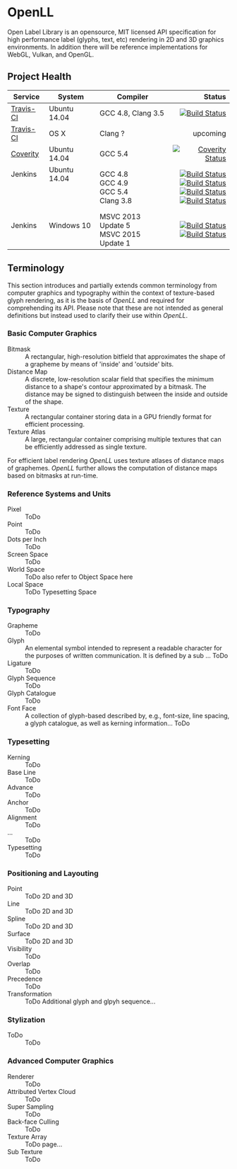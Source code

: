 # OpenLL

Open Label Library is an opensource, MIT licensed API specification for high performance label (glyphs, text, etc) rendering in 2D and 3D graphics environments. In addition there will be reference implementations for WebGL, Vulkan, and OpenGL.

## Project Health

| Service | System | Compiler | Status |
| ------- | ------ | -------- | -----: |
|  [Travis-CI](https://travis-ci.org/cginternals/openll) | Ubuntu 14.04 | GCC 4.8, Clang 3.5 | [![Build Status](https://travis-ci.org/cginternals/openll.svg?branch=master)](https://travis-ci.org/cginternals/openll) |
|  [Travis-CI](https://travis-ci.org/cginternals/openll) | OS X | Clang ? | upcoming |
| [Coverity](https://scan.coverity.com/projects/6829?tab=overview) | Ubuntu 14.04 | GCC 5.4 | [![Coverity Status](https://scan.coverity.com/projects/6829/badge.svg)](https://scan.coverity.com/projects/6829) |
| Jenkins <br><br><br><br> | Ubuntu 14.04 <br><br><br><br> | GCC 4.8 <br> GCC 4.9 <br> GCC 5.4 <br> Clang 3.8 <br> | [![Build Status](https://jenkins.hpi3d.de/buildStatus/icon?job=openll-linux-gcc4.8)](https://jenkins.hpi3d.de/job/openll-linux-gcc4.8) <br> [![Build Status](https://jenkins.hpi3d.de/buildStatus/icon?job=openll-linux-gcc4.9)](https://jenkins.hpi3d.de/job/openll-linux-gcc4.9) <br> [![Build Status](https://jenkins.hpi3d.de/buildStatus/icon?job=openll-linux-gcc5)](https://jenkins.hpi3d.de/job/openll-linux-gcc5) <br> [![Build Status](https://jenkins.hpi3d.de/buildStatus/icon?job=openll-linux-clang3.8)](https://jenkins.hpi3d.de/job/openll-linux-clang3.8) <br> |
| Jenkins <br><br> | Windows 10 <br><br> | MSVC 2013 Update 5 <br>  MSVC 2015 Update 1 <br> | [![Build Status](https://jenkins.hpi3d.de/buildStatus/icon?job=openll-windows-msvc2013)](https://jenkins.hpi3d.de/job/openll-windows-msvc2013) <br> [![Build Status](https://jenkins.hpi3d.de/buildStatus/icon?job=openll-windows-msvc2015)](https://jenkins.hpi3d.de/job/openll-windows-msvc2015) <br> |


## Terminology

This section introduces and partially extends common terminology from computer graphics and typography within the context of texture-based glyph rendering, as it is the basis of *OpenLL* and required for comprehending its API. Please note that these are not intended as general definitions but instead used to clarify their use within *OpenLL*.

### Basic Computer Graphics

<dl>
  <dt>Bitmask</dt><dd>A rectangular, high-resolution bitfield that approximates the shape of a grapheme by means of 'inside' and 'outside' bits.</dd>
  <dt>Distance Map</dt><dd>A discrete, low-resolution scalar field that specifies the minimum distance to a shape's contour approximated by a bitmask. The distance may be signed to distinguish between the inside and outside of the shape.</dd>
  <dt>Texture</dt><dd>A rectangular container storing data in a GPU friendly format for efficient processing.</dd>
  <dt>Texture Atlas</dt><dd>A large, rectangular container comprising multiple textures that can be efficiently addressed as single texture.</dd>
</dl>

For efficient label rendering *OpenLL* uses texture atlases of distance maps of graphemes. *OpenLL* further allows the computation of distance maps based on bitmasks at run-time.

### Reference Systems and Units

<dl>
  <dt>Pixel</dt><dd>ToDo</dd>
  <dt>Point</dt><dd>ToDo</dd>
  <dt>Dots per Inch</dt><dd>ToDo</dd>
  <dt>Screen Space</dt><dd>ToDo</dd>
  <dt>World Space</dt><dd>ToDo also refer to Object Space here</dd>
  <dt>Local Space</dt><dd>ToDo Typesetting Space</dd>
</dl>

### Typography

<dl>
  <dt>Grapheme</dt><dd>ToDo</dd>
  <dt>Glyph</dt><dd>An elemental symbol intended to represent a readable character for the purposes of written communication.
  It is defined by a sub ... ToDo</dd>
  <dt>Ligature</dt><dd>ToDo</dd>
  <dt>Glyph Sequence</dt><dd>ToDo</dd>
  <dt>Glyph Catalogue</dt><dd>ToDo</dd>
  <dt>Font Face</dt><dd>A collection of glyph-based  described by, e.g., font-size, line spacing, a glyph catalogue, as well as kerning information... ToDo</dd>
</dl>

### Typesetting
<dl>
  <dt>Kerning</dt><dd>ToDo</dd>
  <dt>Base Line</dt><dd>ToDo</dd>
  <dt>Advance</dt><dd>ToDo</dd>
  <dt>Anchor</dt><dd>ToDo</dd>
  <dt>Alignment</dt><dd>ToDo</dd>
  <dt>...</dt><dd>ToDo</dd>
  <dt>Typesetting</dt><dd>ToDo</dd>
</dl>

### Positioning and Layouting

<dl>
  <dt>Point</dt><dd>ToDo 2D and 3D</dd>
  <dt>Line</dt><dd>ToDo 2D and 3D</dd>
  <dt>Spline</dt><dd>ToDo 2D and 3D</dd>
  <dt>Surface</dt><dd>ToDo 2D and 3D</dd>
  <dt>Visibility</dt><dd>ToDo</dd>
  <dt>Overlap</dt><dd>ToDo</dd>
  <dt>Precedence</dt><dd>ToDo</dd>
  <dt>Transformation</dt><dd>ToDo Additional glyph and glpyh sequence...</dd>
</dl>

### Stylization

<dl>
  <dt>ToDo</dt><dd>ToDo</dd>
</dl>

### Advanced Computer Graphics

<dl>
  <dt>Renderer</dt><dd>ToDo</dd>
  <dt>Attributed Vertex Cloud</dt><dd>ToDo</dd>
  <dt>Super Sampling</dt><dd>ToDo</dd>
  <dt>Back-face Culling</dt><dd>ToDo</dd>
  <dt>Texture Array</dt><dd>ToDo page...</dd>
  <dt>Sub Texture</dt><dd>ToDo</dd>
</dl>
